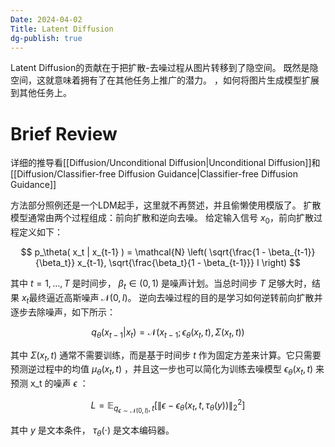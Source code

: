 ```yaml
---
Date: 2024-04-02
Title: Latent Diffusion
dg-publish: true
---
```

Latent Diffusion的贡献在于把扩散-去噪过程从图片转移到了隐空间。 既然是隐空间，这就意味着拥有了在其他任务上推广的潜力。 ，如何将图片生成模型扩展到其他任务上。


# Brief Review
详细的推导看[[Diffusion/Unconditional Diffusion|Unconditional Diffusion]]和[[Diffusion/Classifier-free Diffusion Guidance|Classifier-free Diffusion Guidance]]



方法部分照例还是一个LDM起手，这里就不再赘述，并且偷懒使用模版了。 
扩散模型通常由两个过程组成：前向扩散和逆向去噪。 给定输入信号 $x_0$，前向扩散过程定义如下： 

$$ p_\theta( x_t | x_{t-1} ) = \mathcal{N} \left( \sqrt{\frac{1 - \beta_{t-1}}{\beta_t}} x_{t-1}, \sqrt{\frac{\beta_t}{1 - \beta_{t-1}}} I \right) $$

其中  $t = 1, \ldots, T$ 是时间步， $\beta_t \in (0, 1)$  是噪声计划。当总时间步 $T$ 足够大时，结果  $x_t$最终逼近高斯噪声  $\mathcal{N}(0, I)$。 逆向去噪过程的目的是学习如何逆转前向扩散并逐步去除噪声，如下所示： 

$$ q_\theta( x_{t-1} | x_t ) = \mathcal{N} (x_{t-1}; \epsilon_\theta(x_t, t), \Sigma(x_t, t)) $$

其中  $\Sigma(x_t, t)$ 通常不需要训练，而是基于时间步  $t$  作为固定方差来计算。它只需要预测逆过程中的均值  $\mu_\theta(x_t, t)$ ，并且这一步也可以简化为训练去噪模型  $\epsilon_\theta(x_t, t)$  来预测  x_t  的噪声  $\epsilon$ ： 

$$ L = \mathbb{E}_{q_{\epsilon \sim \mathcal{N}(0,I)}, t} \left[ \left\| \epsilon - \epsilon_\theta(x_t, t, \tau_\theta(y)) \right\|_2^2 \right] $$

其中  $y$ 是文本条件， $\tau_\theta(\cdot)$  是文本编码器。


